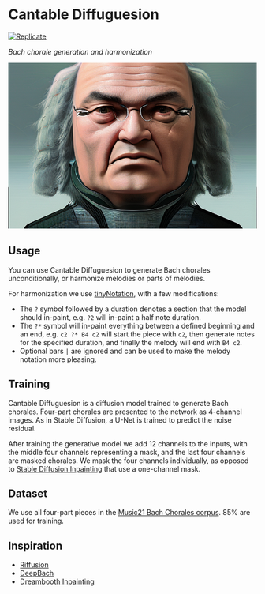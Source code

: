 # Cantable Diffuguesion

[![Replicate](https://replicate.com/andreasjansson/cantable-diffuguesion/badge)](https://replicate.com/andreasjansson/cantable-diffuguesion)

_Bach chorale generation and harmonization_

![future bach](future-bach.png)

## Usage

You can use Cantable Diffuguesion to generate Bach chorales unconditionally, or harmonize melodies or parts of melodies.

For harmonization we use [tinyNotation](https://web.mit.edu/music21/doc/moduleReference/moduleTinyNotation.html), with a few modifications:
* The `?` symbol followed by a duration denotes a section that the model should in-paint, e.g. `?2` will in-paint a half note duration.
* The `?*` symbol will in-paint everything between a defined beginning and an end, e.g. `c2 ?* B4 c2` will start the piece with `c2`, then generate notes for the specified duration, and finally the melody will end with `B4 c2`.
* Optional bars `|` are ignored and can be used to make the melody notation more pleasing.

## Training

Cantable Diffuguesion is a diffusion model trained to generate Bach chorales. Four-part chorales are presented to the network as 4-channel images. As in Stable Diffusion, a U-Net is trained to predict the noise residual.

After training the generative model we add 12 channels to the inputs, with the middle four channels representing a mask, and the last four channels are masked chorales. We mask the four channels individually, as opposed to [Stable Diffusion Inpainting](https://huggingface.co/stabilityai/stable-diffusion-2-inpainting) that use a one-channel mask.

## Dataset

We use all four-part pieces in the [Music21 Bach Chorales corpus](https://web.mit.edu/music21/doc/moduleReference/moduleCorpusChorales.html). 85% are used for training.

## Inspiration

* [Riffusion](https://github.com/riffusion/riffusion)
* [DeepBach](https://arxiv.org/abs/1612.01010)
* [Dreambooth Inpainting](https://github.com/huggingface/diffusers/blob/50b6513531da7e258204871a9c675a56875d9e69/examples/research_projects/dreambooth_inpaint/README.md)
